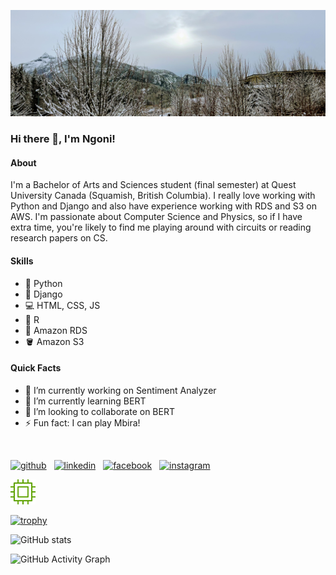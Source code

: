 ![About](https://github.com/nmandiveyi/nmandiveyi/blob/main/IMG_0999.jpg)
### Hi there 👋, I'm Ngoni!
#### About
I'm a Bachelor of Arts and Sciences student (final semester) at Quest University Canada (Squamish, British Columbia). I really love working with Python and Django and also have experience working with RDS and S3 on AWS. I'm passionate about Computer Science and Physics, so if I have extra time, you're likely to find me playing around with circuits or reading research papers on CS.

#### Skills
* :snake: Python
* :snake: Django
* :computer: HTML, CSS, JS
* :notebook_with_decorative_cover: R 
* :abacus: Amazon RDS 
* :bucket: Amazon S3

#### Quick Facts
- 🔭 I’m currently working on Sentiment Analyzer 
- 🌱 I’m currently learning BERT 
- 👯 I’m looking to collaborate on BERT 
- ⚡ Fun fact: I can play Mbira!

<br>

[<img src='https://cdn.jsdelivr.net/npm/simple-icons@3.0.1/icons/github.svg' alt='github' height='40'>](https://github.com/nmandiveyi) &nbsp;  [<img src='https://cdn.jsdelivr.net/npm/simple-icons@3.0.1/icons/linkedin.svg' alt='linkedin' height='40'>](https://www.linkedin.com/in/ngonidzashe-mandiveyi-318619146/) &nbsp;   [<img src='https://cdn.jsdelivr.net/npm/simple-icons@3.0.1/icons/facebook.svg' alt='facebook' height='40'>](https://www.facebook.com/ngoni.mandiveyi) &nbsp;  [<img src='https://cdn.jsdelivr.net/npm/simple-icons@3.0.1/icons/instagram.svg' alt='instagram' height='40'>](https://www.instagram.com/ngoni.mandiveyi/)  

<a href='https://docs.github.com/en/developers'><img src='https://raw.githubusercontent.com/acervenky/animated-github-badges/master/assets/devbadge.gif' width='40' height='40'></a> 

[![trophy](https://github-profile-trophy.vercel.app/?username=nmandiveyi)](https://github.com/ryo-ma/github-profile-trophy)

![GitHub stats](https://github-readme-stats.vercel.app/api?username=nmandiveyi&show_icons=true&theme=radical)  

![GitHub Activity Graph](https://activity-graph.herokuapp.com/graph?username=nmandiveyi)  


